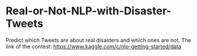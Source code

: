 # Real-or-Not-NLP-with-Disaster-Tweets
Predict which Tweets are about real disasters and which ones are not.
The link of the contest: https://www.kaggle.com/c/nlp-getting-started/data
